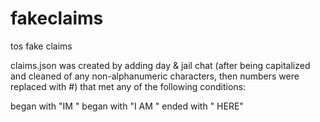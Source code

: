 # fakeclaims
tos fake claims

claims.json was created by adding day & jail chat (after being capitalized and cleaned of any non-alphanumeric characters, then numbers were replaced with #) that met any of the following conditions:

began with "IM "
began with "I AM "
ended with " HERE"
